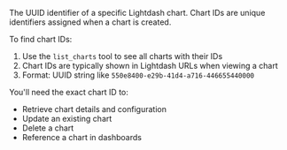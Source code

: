 The UUID identifier of a specific Lightdash chart. Chart IDs are unique identifiers assigned when a chart is created.

To find chart IDs:
1. Use the `list_charts` tool to see all charts with their IDs
2. Chart IDs are typically shown in Lightdash URLs when viewing a chart
3. Format: UUID string like `550e8400-e29b-41d4-a716-446655440000`

You'll need the exact chart ID to:
- Retrieve chart details and configuration
- Update an existing chart
- Delete a chart
- Reference a chart in dashboards